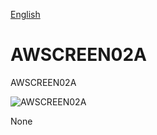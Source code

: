 
[English](./README.md)
<!--- module --->
# AWSCREEN02A
<!--- Emodule --->

<!--- subtitle --->AWSCREEN02A<!--- Esubtitle --->

![AWSCREEN02A](/doc/img/AWSCREEN02A_QRcode.png)

<!--- description --->None<!--- Edescription --->
            